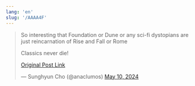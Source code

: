 ```yaml
---
lang: 'en'
slug: '/AAAA4F'
---
```


<blockquote class="twitter-tweet">

So interesting that Foundation or Dune or any sci-fi dystopians are just reincarnation of Rise and Fall or Rome

Classics never die!

[Original Post Link](https://t.co/HfAhd2yOYg)

&mdash; Sunghyun Cho (@anaclumos) [May 10, 2024](https://twitter.com/anaclumos/status/1788726572444528871?ref_src=twsrc%5Etfw)

</blockquote>

